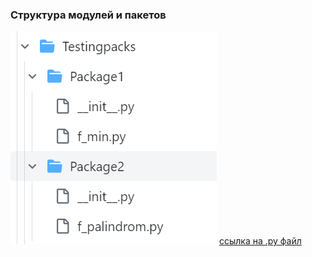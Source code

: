 ### Cтруктура модулей и пакетов ###
![](/Images/modules_structure.png)
[ссылка на .py файл](modules_and_packs.py) 
